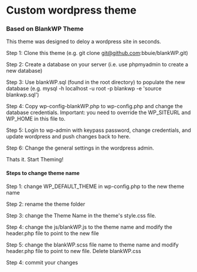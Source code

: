 # Custom wordpress theme

### Based on BlankWP Theme

This theme was designed to deloy a wordpress site in seconds.

Step 1: Clone this theme (e.g. git clone git@github.com:bbuie/blankWP.git)

Step 2: Create a database on your server (i.e. use phpmyadmin to create a new database)

Step 3: Use blankWP.sql (found in the root directory) to populate the new database (e.g. mysql -h localhost -u root -p blankwp -e 'source blankwp.sql')

Step 4: Copy wp-config-blankWP.php to wp-config.php and change the database credentials. Important: you need to override the WP_SITEURL and WP_HOME in this file to.  

Step 5: Login to wp-admin with keypass password, change credentials, and update wordpress and push changes back to here.

Step 6: Change the general settings in the wordpress admin. 

Thats it. Start Theming!

#### Steps to change theme name

Step 1: change WP_DEFAULT_THEME in wp-config.php to the new theme name

Step 2: rename the theme folder

Step 3: change the Theme Name in the theme's style.css file. 

Step 4: change the js/blankWP.js to the theme name and modify the header.php file to point to the new file

Step 5: change the blankWP.scss file name to theme name and modify header.php file to point to new file. Delete blankWP.css

Step 4: commit your changes
